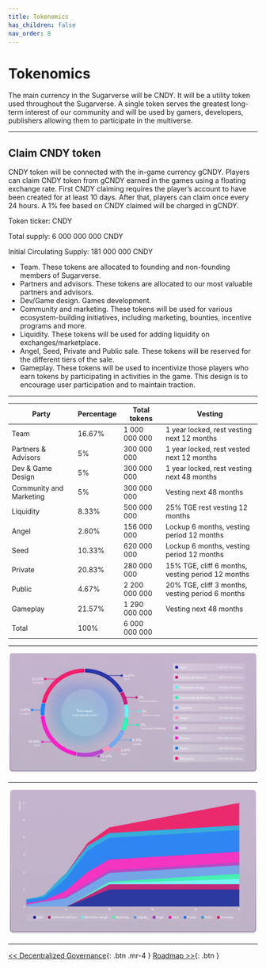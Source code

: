 ```yaml
---
title: Tokenomics
has_children: false
nav_order: 8
---
```


# Tokenomics

The main currency in the Sugarverse will be CNDY. It will be a utility token used throughout the Sugarverse. A single token serves the greatest long-term interest of our community and will be used by gamers, developers, publishers allowing them to participate in the multiverse.

---

## Claim CNDY token

CNDY token will be connected with the in-game currency gCNDY. Players can claim CNDY token from gCNDY earned in the games using a floating exchange rate. First CNDY claiming requires the player’s account to have been created for at least 10 days. After that, players can claim once every 24 hours. A 1% fee based on CNDY claimed will be charged in gCNDY.

Token ticker: CNDY

Total supply:	6 000 000 000 CNDY

Initial Circulating Supply:	181 000 000 CNDY

- Team. These tokens are allocated to founding and non-founding members of Sugarverse.
- Partners and advisors. These tokens are allocated to our most valuable partners and advisors.
- Dev/Game design. Games development.
- Community and marketing. These tokens will be used for various ecosystem-building initiatives, including marketing, bounties, incentive programs and more.
- Liquidity. These tokens will be used for adding liquidity on exchanges/marketplace.
- Angel, Seed, Private and Public sale. These tokens will be reserved for the different tiers of the sale.
- Gameplay. These tokens will be used to incentivize those players who earn tokens by participating in activities in the game. This design is to encourage user participation and to maintain traction.

---

| Party | Percentage | Total tokens | Vesting |
| ------------- | ------------- | ------------- | ------------- |
| Team | 16.67% | 1 000 000 000 | 1 year locked, rest vesting next 12 months |
| Partners & Advisors | 5% | 300 000 000 | 1 year locked, rest vested next 12 months |
| Dev & Game Design | 5% | 300 000 000 | 1 year locked, rest vesting next 48 months |
| Community and Marketing | 5% | 300 000 000 | Vesting next 48 months |
| Liquidity | 8.33% | 500 000 000 | 25% TGE rest vesting 12 months |
| Angel | 2.60% | 156 000 000 | Lockup 6 months, vesting period 12 months |
| Seed | 10.33% | 620 000 000 | Lockup 6 months, vesting period 12 months |
| Private | 20.83% | 280 000 000 | 15% TGE, cliff 6 months, vesting period 12 months |
| Public | 4.67% | 2 200 000 000 | 20% TGE, cliff 3 months,  vesting period 6 months |
| Gameplay | 21.57% | 1 290 000 000 | Vesting next 48 months |
| Total | 100% | 6 000 000 000 | |

---

![cycle](/assets/token_metrics.png)

---

![cycle](/assets/release.png)

---

[<< Decentralized Governance](https://sugarverse.github.io/7_decentralised.html){: .btn .mr-4 }
[Roadmap >>](https://sugarverse.github.io/9_roadmap.html){: .btn }
